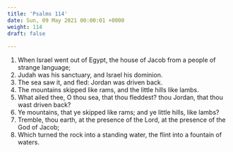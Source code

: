 ```yaml
---
title: 'Psalms 114'
date: Sun, 09 May 2021 00:00:01 +0000
weight: 114
draft: false
  
---
```


1. When Israel went out of Egypt, the house of Jacob from a people of strange language;
2. Judah was his sanctuary, and Israel his dominion.
3. The sea saw it, and fled: Jordan was driven back.
4. The mountains skipped like rams, and the little hills like lambs.
5. What ailed thee, O thou sea, that thou fleddest? thou Jordan, that thou wast driven back?
6. Ye mountains, that ye skipped like rams; and ye little hills, like lambs?
7. Tremble, thou earth, at the presence of the Lord, at the presence of the God of Jacob;
8. Which turned the rock into a standing water, the flint into a fountain of waters.
